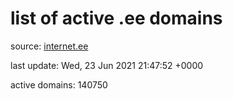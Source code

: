 # list of active .ee domains

source: [internet.ee](https://internet.ee/domains/ee-zone-file)

last update: Wed, 23 Jun 2021 21:47:52 +0000

active domains: 140750
